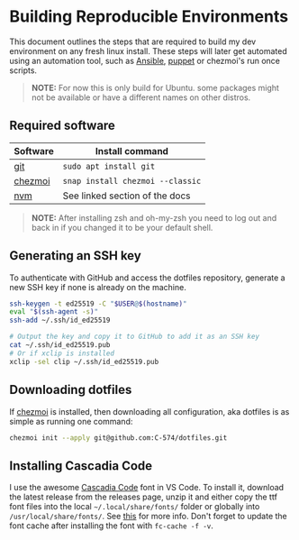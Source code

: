 # Building Reproducible Environments
This document outlines the steps that are required to build my dev environment on any fresh linux install.
These steps will later get automated using an automation tool, such as [Ansible](https://docs.ansible.com/ansible/latest/index.html), [puppet](https://forge.puppet.com/)
or chezmoi's run once scripts.

> **NOTE:** For now this is only build for Ubuntu. some packages might not be available or have a different names on other distros.

## Required software
| Software                                                      | Install command                                                                                 |
| ------------------------------------------------------------- | ----------------------------------------------------------------------------------------------- |
| [git](https://git-scm.com/)                                   | `sudo apt install git`                                                                          |
| [chezmoi](https://www.chezmoi.io/)                            | `snap install chezmoi --classic`                                                                |
| [nvm](https://github.com/nvm-sh/nvm#installing-and-updating)  | See linked section of the docs                                                                  |

> **NOTE:** After installing zsh and oh-my-zsh you need to log out and back in if you changed it to be your default shell.

## Generating an SSH key
To authenticate with GitHub and access the dotfiles repository, generate a new SSH key if none is already on the machine.

```sh
ssh-keygen -t ed25519 -C "$USER@$(hostname)"
eval "$(ssh-agent -s)"
ssh-add ~/.ssh/id_ed25519

# Output the key and copy it to GitHub to add it as an SSH key
cat ~/.ssh/id_ed25519.pub
# Or if xclip is installed
xclip -sel clip ~/.ssh/id_ed25519.pub
```

## Downloading dotfiles
If [chezmoi](https://www.chezmoi.io/) is installed, then downloading all configuration, aka dotfiles is
as simple as running one command:

```sh
chezmoi init --apply git@github.com:C-574/dotfiles.git
```

## Installing Cascadia Code
I use the awesome [Cascadia Code](https://github.com/microsoft/cascadia-code) font in VS Code.
To install it, download the latest release from the releases page, unzip it and either copy the ttf font files into
the local `~/.local/share/fonts/` folder or globally into `/usr/local/share/fonts/`. See [this](https://askubuntu.com/a/3706) for more info. Don't forget to update the font cache after installing the font with `fc-cache -f -v`.
